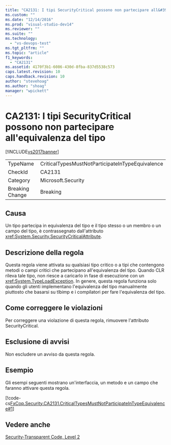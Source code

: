 ```yaml
---
title: "CA2131: I tipi SecurityCritical possono non partecipare all&#39;equivalenza del tipo | Microsoft Docs"
ms.custom: ""
ms.date: "12/14/2016"
ms.prod: "visual-studio-dev14"
ms.reviewer: ""
ms.suite: ""
ms.technology: 
  - "vs-devops-test"
ms.tgt_pltfrm: ""
ms.topic: "article"
f1_keywords: 
  - "CA2131"
ms.assetid: 4170f3b1-6086-430d-8fba-837d5538c573
caps.latest.revision: 10
caps.handback.revision: 10
author: "stevehoag"
ms.author: "shoag"
manager: "wpickett"
---
```

# CA2131: I tipi SecurityCritical possono non partecipare all&#39;equivalenza del tipo
[!INCLUDE[vs2017banner](../code-quality/includes/vs2017banner.md)]

|||  
|-|-|  
|TypeName|CriticalTypesMustNotParticipateInTypeEquivalence|  
|CheckId|CA2131|  
|Category|Microsoft.Security|  
|Breaking Change|Breaking|  
  
## Causa  
 Un tipo partecipa in equivalenza del tipo e il tipo stesso o un membro o un campo del tipo, è contrassegnato dall'attributo <xref:System.Security.SecurityCriticalAttribute>.  
  
## Descrizione della regola  
 Questa regola viene attivata su qualsiasi tipo critico o a tipi che contengono metodi o campi critici che partecipano all'equivalenza del tipo.  Quando CLR rileva tale tipo, non riesce a caricarlo in fase di esecuzione con un <xref:System.TypeLoadException>.  In genere, questa regola funziona solo quando gli utenti implementano l'equivalenza del tipo manualmente piuttosto che basarsi su tlbimp e i compilatori per fare l'equivalenza del tipo.  
  
## Come correggere le violazioni  
 Per correggere una violazione di questa regola, rimuovere l'attributo SecurityCritical.  
  
## Esclusione di avvisi  
 Non escludere un avviso da questa regola.  
  
## Esempio  
 Gli esempi seguenti mostrano un'interfaccia, un metodo e un campo che faranno attivare questa regola.  
  
 [!code-cs[FxCop.Security.CA2131.CriticalTypesMustNotParticipateInTypeEquivalence#1](../code-quality/codesnippet/CSharp/ca2131-security-critical-types-may-not-participate-in-type-equivalence_1.cs)]  
  
## Vedere anche  
 [Security\-Transparent Code, Level 2](../Topic/Security-Transparent%20Code,%20Level%202.md)